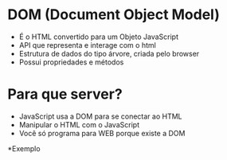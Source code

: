 # DOM (Document Object Model)

* É o HTML convertido para um Objeto JavaScript
* API que representa e interage com o html
* Estrutura de dados do tipo árvore, criada pelo browser
* Possui propriedades e métodos

# Para que server?

* JavaScript usa a DOM para se conectar ao HTML
* Manipular o HTML com o JavaScript
* Você só programa para WEB porque existe a DOM

*Exemplo


